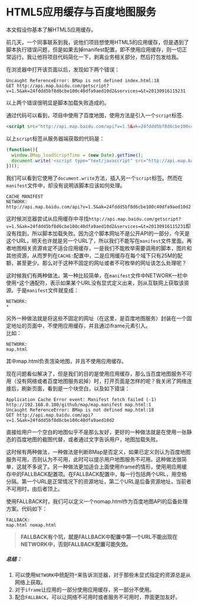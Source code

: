 HTML5应用缓存与百度地图服务
===

本文假设你基本了解HTML5应用缓存。

前几天，一个同事联系到我，说他们项目想使用HTML5的应用缓存，但是遇到了脚本执行错误问题，但是如果去掉manifest配置，即不使用应用缓存，则一切正常运行。我让他将项目代码简化一下，剥离业务相关部分，然后打包发给我。  

在浏览器中打开该页面以后，发现如下两个错误：  
```
Uncaught ReferenceError: BMap is not defined index.html:18
GET http://api.map.baidu.com/getscript?v=1.5&ak=24fddd5bf8d6cbe100c40dfa9aed10d2&services=&t=20130916115231  
```
以上两个错误很明显是脚本加载失败造成的。  

通过代码可以看到，项目中使用了百度地图，使用方法是引入一个`script`标签.  
```html
<script src="http://api.map.baidu.com/api?v=1.5&ak=24fddd5bf8d6cbe100c40dfa9aed10d2"></script>
```
以上`script`标签从服务器端获取的代码是：  
```js
(function(){
  window.BMap_loadScriptTime = (new Date).getTime();
  document.write('<script type="text/javascript" src="http://api.map.baidu.com/getscript?v=1.5&ak=24fddd5bf8d6cbe100c40dfa9aed10d2&services=&t=20130916115231"></script>');
})();
```
我们可以看到它使用了`document.write`方法，插入另一个`script`标签。然而在`manifest`文件中，却没有说明该脚本应该如何处理。  
```
CACHE MANIFEST
NETWORK:
http://api.map.baidu.com/api?v=1.5&ak=24fddd5bf8d6cbe100c40dfa9aed10d2
```

这时候浏览器尝试从应用缓存中寻找`http://api.map.baidu.com/getscript?v=1.5&ak=24fddd5bf8d6cbe100c40dfa9aed10d2&services=&t=20130916115231`却没有找到，所以脚本加载失败。因为这个脚本网址不是公开API的一部分，今天是这个URL，明天也许就是另一个URL了，所以我们不能写在`manifest`文件里面。再者地图相关资源肯定不适合应用缓存，一是我们不能枚举需要调用的脚本，图片和其他资源，从而罗列在`CACHE:`配置中，二是应用缓存在每个域下只有25M的配额，甚至更少。那么对于这种不固定的网址或者不可枚举的网址该怎么处理呢？

这时候我们有两种做法，第一种比较简单，在`manifest`文件中NETWORK一栏中使用`*`这个通配符，表示如果某个URL没有显式定义出来，则从互联网上获取该资源。于是`manifest`文件就变成：  

```
NETWORK:
*
```  

另外一种做法就是将这些不固定的网址（在这里，是百度地图服务）封装在一个固定地址的页面中，不使用应用缓存，并且通过iframe元素引入。  
比如：
```
NETWORK:
map.html
```
其中map.html负责渲染地图，并且不使用应用缓存。  

现在问题看似解决了，但是我们的目的是使用应用缓存，那么当百度地图服务不可用（没有网络或者百度地图服务宕掉）时，打开页面是怎样的呢？我关闭了网络连接后，刷新页面，看到是一个块空白，以及如下错误：  
```
Application Cache Error event: Manifest fetch failed (-1) http://192.168.0.100/github/map/map.manifest map.html:1
Uncaught ReferenceError: BMap is not defined map.html:18
GET http://api.map.baidu.com/api?v=1.5&ak=24fddd5bf8d6cbe100c40dfa9aed10d2 
```  

直接给用户一个空白的地图似乎不是那么友好，更好的一种做法就是在使用一张静态的百度地图的截图代替，或者通过文字告诉用户，地图加载失败。  

这时候有两种做法，一种做法是判断BMap是否定义，如果已定义则认为百度地图服务可用，否则认为不可用，此时可以提示用户地图服务不可用。这种做法很简单，这就不多说了。另一种做法更加适合上面使用iframe的情形，使用用应用缓存中的FALLBACK配置项。在FALLBACK配置中，每一行包括两个URL，用空格分隔。第一个URL是正常情况下的资源地址，第二个URL是后备资源地址，当前者不可用时，由后者顶上。  

使用FALLBACK时，我们可以定义一个nomap.html作为百度地图API的后备处理方案。代码如下：  
```
FALLBACK:
map.html nomap.html
```

> **FALLBACK有个坑，就是FALLBACK中配置中第一个URL不能出现在NETWORK中，否则FALLBACK配置可能失效。**  

##### 总结：
1. 可以使用`NETWORK`中统配符`*`来告诉浏览器，对于那些未显式指定的资源总是从网络上获取。  
2. 对于`iframe`让应用的一部分使用应用缓存，另一部分不使用。  
3. 配合`FALLBACK`，可以让网络不可用时或者服务不可用时，界面更加友好。  
